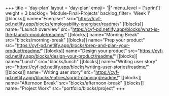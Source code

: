 +++
title = 'day-plan'
layout = 'day-plan'
emoji= '📝'
menu_level = ['sprint']
weight = 3
backlog= 'Module-Final-Projects'
backlog_filter= 'Week 1'
[[blocks]]
name="Energiser"
src="https://cyf-pd.netlify.app/blocks/employability-energiser/readme/"
[[blocks]]
name="Launch overview"
src="https://cyf-pd.netlify.app/blocks/what-is-the-launch-module/readme/"
[[blocks]]
name="Morning Break"
src="blocks/morning-break"
[[blocks]]
name="Prep your product"
src="https://cyf-pd.netlify.app/blocks/prep-and-plan-your-product/readme/"
[[blocks]]
name="Design your product"
src="https://cyf-pd.netlify.app/blocks/design-your-product/readme/"
[[blocks]]
name="Lunch"
src="blocks/lunch"
[[blocks]]
name="Writing user story"
src="https://cyf-pd.netlify.app/blocks/writing-user-stories/readme/"
[[blocks]]
name="Writing user story"
src="https://cyf-pd.netlify.app/blocks/entries/sprint-planning/readme/"
[[blocks]]
name="Afternoon Break"
src="blocks/afternoon-break"
[[blocks]]
name="Project Work"
src="portfolio/blocks/project"
+++


